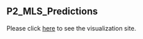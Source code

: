## P2_MLS_Predictions

Please click [here](https://mlspredictions.herokuapp.com) to see the visualization site.
